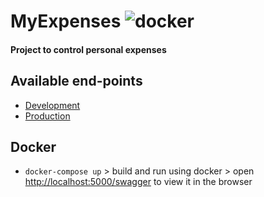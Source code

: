 # MyExpenses ![docker](https://github.com/lfmachadodasilva/myexpenses-backend/workflows/docker/badge.svg)

#### Project to control personal expenses

## Available end-points

-   [Development](https://myexpenses-backend-dev.herokuapp.com/)
-   [Production](https://myexpenses-backend.herokuapp.com/)

## Docker

-   `docker-compose up` > build and run using docker > open [http://localhost:5000/swagger](http://localhost:3000/swagger) to view it in the browser
